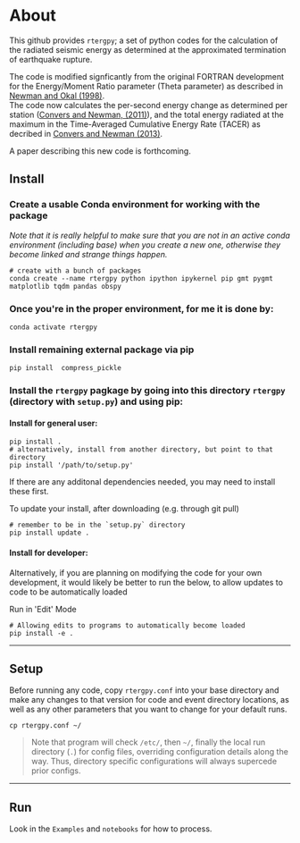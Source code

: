 # About

This github provides `rtergpy`; a set of python codes for the calculation of the radiated seismic energy as determined at the approximated termination of earthquake rupture.   

The code is modified signficantly from the original FORTRAN development for the Energy/Moment Ratio parameter (Theta parameter) as described in [Newman and Okal (1998)](http://geophysics.eas.gatech.edu/people/anewman/research/papers/Newman_Okal_JGR_1998.pdf).  
The code now calculates the per-second energy change as determined per station ([Convers and Newman, (2011)](http://geophysics.eas.gatech.edu/people/anewman/research/papers/Convers_Newman_JGR_2011.pdf)), and the total energy
radiated at the maximum in the Time-Averaged Cumulative Energy Rate (TACER) as decribed in [Convers and Newman (2013)](http://geophysics.eas.gatech.edu/people/anewman/research/papers/Convers_Newman_GRL_2013.pdf).


A paper describing this new code is forthcoming.

## Install 
### Create a usable Conda environment for working with the package
*Note that it is really helpful to make sure that you are not in an active conda environment (including base) when you create a new one, otherwise they become linked and strange things happen.*
```
# create with a bunch of packages
conda create --name rtergpy python ipython ipykernel pip gmt pygmt matplotlib tqdm pandas obspy 
```
### Once you're in the proper environment, for me it is done by:
``` 
conda activate rtergpy
```
### Install remaining external package via pip
```
pip install  compress_pickle
```

### Install the `rtergpy` pagkage by going into this directory `rtergpy` (directory with `setup.py`) and using pip:

#### Install for general user:
```
pip install .
# alternatively, install from another directory, but point to that directory
pip install '/path/to/setup.py'
```
If there are any additonal dependencies needed, you may need to install these first.

To update your install, after downloading (e.g. through git pull)
```
# remember to be in the `setup.py` directory
pip install update .
```
#### Install for developer:
Alternatively, if you are planning on modifying the code for your own development, it would likely be better to run the below, to allow updates to code to be automatically loaded

Run in 'Edit' Mode
```
# Allowing edits to programs to automatically become loaded
pip install -e .
```
----
## Setup
Before running any code, copy `rtergpy.conf` into your base directory and make any changes to that version for
code and event directory locations, as well as any other parameters that you want to change for your default runs. 

 `cp rtergpy.conf ~/` 
 
 > Note that program will check `/etc/`, then `~/`, finally the local run directory (`.`) for config files, overriding configuration details along the way. Thus, directory specific configurations will always supercede prior configs.
 
----
## Run
Look in the `Examples` and `notebooks` for how to process. 
